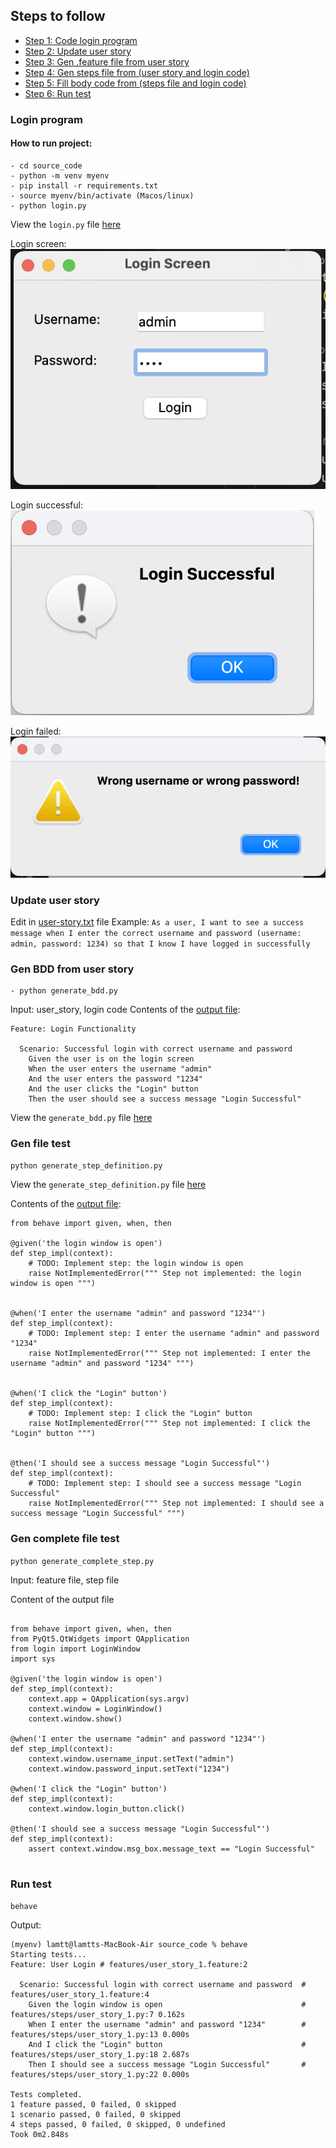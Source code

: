 ## Steps to follow
- [Step 1: Code login program](#login-program)
- [Step 2: Update user story](#update-user-story)
- [Step 3: Gen .feature file from user story](#gen-bdd-from-user-story)
- [Step 4: Gen steps file from (user story and login code)](#gen-file-test)
- [Step 5: Fill body code from (steps file and login code)](#gen-complete-file-test)
- [Step 6: Run test](#run-test)

### Login program
#### How to run project:


    - cd source_code
    - python -m venv myenv
    - pip install -r requirements.txt
    - source myenv/bin/activate (Macos/linux)
    - python login.py

View the `login.py` file [here](./login.py)

Login screen:
![Login screen](./images/login_screen.png)

Login successful:
![Login screen](./images/login_success.png)

Login failed:
![Login screen](./images/login_failed.png)

### Update user story
Edit in [user-story.txt](./user-story.txt) file
Example: `As a user, I want to see a success message when I enter the correct username and password (username: admin, password: 1234) so that I know I have logged in successfully`

### Gen BDD from user story
    - python generate_bdd.py
Input: user_story, login code
Contents of the [output file](./features/user_story_1.feature): 
```
Feature: Login Functionality

  Scenario: Successful login with correct username and password
    Given the user is on the login screen
    When the user enters the username "admin"
    And the user enters the password "1234"
    And the user clicks the "Login" button
    Then the user should see a success message "Login Successful"

```
View the `generate_bdd.py` file [here](./generate_bdd.py)

### Gen file test
`python generate_step_definition.py`

View the `generate_step_definition.py` file [here](./generate_step_definition.py)

Contents of the [output file](./features/steps/user_story_1.py): 
```
from behave import given, when, then

@given('the login window is open')
def step_impl(context):
    # TODO: Implement step: the login window is open
    raise NotImplementedError(""" Step not implemented: the login window is open """)


@when('I enter the username "admin" and password "1234"')
def step_impl(context):
    # TODO: Implement step: I enter the username "admin" and password "1234"
    raise NotImplementedError(""" Step not implemented: I enter the username "admin" and password "1234" """)


@when('I click the "Login" button')
def step_impl(context):
    # TODO: Implement step: I click the "Login" button
    raise NotImplementedError(""" Step not implemented: I click the "Login" button """)


@then('I should see a success message "Login Successful"')
def step_impl(context):
    # TODO: Implement step: I should see a success message "Login Successful"
    raise NotImplementedError(""" Step not implemented: I should see a success message "Login Successful" """)
```

### Gen complete file test

`python generate_complete_step.py`

Input: feature file, step file

Content of the output file
```

from behave import given, when, then
from PyQt5.QtWidgets import QApplication
from login import LoginWindow
import sys

@given('the login window is open')
def step_impl(context):
    context.app = QApplication(sys.argv)
    context.window = LoginWindow()
    context.window.show()

@when('I enter the username "admin" and password "1234"')
def step_impl(context):
    context.window.username_input.setText("admin")
    context.window.password_input.setText("1234")

@when('I click the "Login" button')
def step_impl(context):
    context.window.login_button.click()

@then('I should see a success message "Login Successful"')
def step_impl(context):
    assert context.window.msg_box.message_text == "Login Successful"


```

### Run test
`behave`

Output:
```
(myenv) lamtt@lamtts-MacBook-Air source_code % behave 
Starting tests...
Feature: User Login # features/user_story_1.feature:2

  Scenario: Successful login with correct username and password  # features/user_story_1.feature:4
    Given the login window is open                               # features/steps/user_story_1.py:7 0.162s
    When I enter the username "admin" and password "1234"        # features/steps/user_story_1.py:13 0.000s
    And I click the "Login" button                               # features/steps/user_story_1.py:18 2.687s
    Then I should see a success message "Login Successful"       # features/steps/user_story_1.py:22 0.000s

Tests completed.
1 feature passed, 0 failed, 0 skipped
1 scenario passed, 0 failed, 0 skipped
4 steps passed, 0 failed, 0 skipped, 0 undefined
Took 0m2.848s
```
